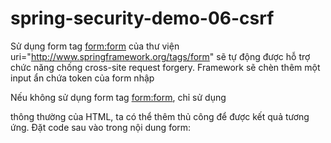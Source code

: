 # spring-security-demo-06-csrf
  Sử dụng form tag <form:form> của thư viện uri="http://www.springframework.org/tags/form"  sẽ tự động được hỗ trợ chức năng chống cross-site request forgery. Framework sẽ chèn thêm một input ẩn chứa token của form nhập
    <input type="hidden" name="_csrf" value="818fbbf4-52fb-4692-a7db-93eca64f2391">

  Nếu không sử dụng form tag <form:form>, chỉ sử dụng <form> thông thường của HTML, ta có thể thêm thủ công để được kết quả tương ứng. Đặt code sau vào trong nội dung form:
    <!--  I'm manually adding tokens -->
						<input type="hidden"
							name="${_csrf.parameterName}" 
							value="${_csrf.token }"/>
